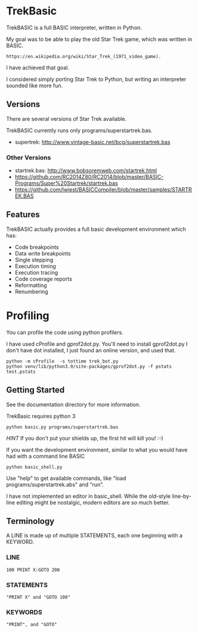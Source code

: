 # TrekBasic
TrekBASIC is a full BASIC interpreter, written in Python.

My goal was to be able to play the old Star Trek game, which was written in BASIC.

    https://en.wikipedia.org/wiki/Star_Trek_(1971_video_game). 

I have achieved that goal.



I considered simply porting Star Trek to Python, but 
writing an interpreter sounded like more fun.

## Versions
There are several versions of Star Trek available. 

TrekBASIC currently
runs only programs/superstartrek.bas.

* supertrek: http://www.vintage-basic.net/bcg/superstartrek.bas

### Other Versions
* startrek.bas: http://www.bobsoremweb.com/startrek.html
* https://github.com/RC2014Z80/RC2014/blob/master/BASIC-Programs/Super%20Startrek/startrek.bas
* https://github.com/lwiest/BASICCompiler/blob/master/samples/STARTREK.BAS

## Features

TrekBASIC actually provides a full basic development environment which has:
* Code breakpoints 
* Data write breakpoints 
* Single stepping
* Execution timing 
* Execution tracing
* Code coverage reports
* Reformatting
* Renumbering

# Profiling
You can profile the code using python profilers. 

I have used cProfile and gprof2dot.py. You'll need to install gprof2dot.py 
I don't have dot installed, I just found an online version, and used that. 

    python -m cProfile  -s tottime trek_bot.py 
    python venv/lib/python3.9/site-packages/gprof2dot.py -f pstats test.pstats

## Getting Started
See the documentation directory for more information.

TrekBasic requires python 3

    python basic.py programs/superstartrek.bas

*HINT* If you don't put your shields up, the first hit will kill you! :-)

If you want the development environment, similar to what you would have had with a command line BASIC

    python basic_shell.py

Use "help" to get available commands, like "load programs/superstartrek.abs" and "run". 

I have not implemented an editor in basic_shell. While the old-style line-by-line editing might be nostalgic,
modern editors are *so* much better. 


## Terminology
A LINE is made up of multiple STATEMENTS, each one beginning with a KEYWORD.

### LINE
    100 PRINT X:GOTO 200
### STATEMENTS
    "PRINT X" and "GOTO 100"
### KEYWORDS
    "PRINT", and "GOTO"

